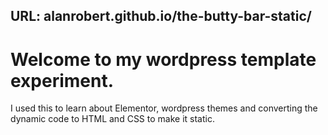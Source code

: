 ## URL: alanrobert.github.io/the-butty-bar-static/

# Welcome to my wordpress template experiment. 

I used this to learn about Elementor, wordpress themes and converting the dynamic code to HTML and CSS to make it static. 

